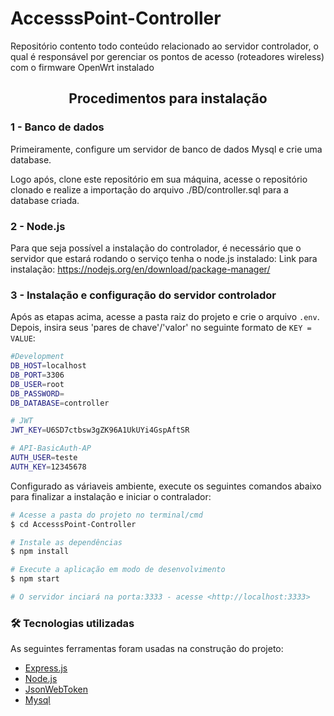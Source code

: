 # AccesssPoint-Controller
Repositório contento todo conteúdo relacionado ao servidor controlador, o qual é responsável por gerenciar os pontos de acesso (roteadores wireless) com o firmware OpenWrt instalado

<h2 align="center">Procedimentos para instalação</h2>

<h3 align="left">1 - Banco de dados</h3>

Primeiramente, configure um servidor de banco de dados Mysql e crie uma database.

Logo após, clone este repositório em sua máquina, acesse o repositório clonado e realize a importação do arquivo ./BD/controller.sql para a database criada.

<h3 align="left">2 - Node.js</h3>

Para que seja possível a instalação do controlador, é necessário que o servidor que estará rodando o serviço tenha o node.js instalado:
Link para instalação: https://nodejs.org/en/download/package-manager/

<h3 align="left">3 - Instalação e configuração do servidor controlador</h3>

Após as etapas acima, acesse a pasta raiz do projeto e crie o arquivo `.env`. Depois, insira
seus 'pares de chave'/'valor' no seguinte formato de `KEY = VALUE`:

```sh
#Development
DB_HOST=localhost
DB_PORT=3306
DB_USER=root
DB_PASSWORD=
DB_DATABASE=controller

# JWT
JWT_KEY=U6SD7ctbsw3gZK96A1UkUYi4GspAftSR

# API-BasicAuth-AP
AUTH_USER=teste
AUTH_KEY=12345678
```
Configurado as váriaveis ambiente, execute os seguintes comandos abaixo para finalizar a instalação e iniciar o contralador: 

```bash
# Acesse a pasta do projeto no terminal/cmd
$ cd AccesssPoint-Controller

# Instale as dependências
$ npm install

# Execute a aplicação em modo de desenvolvimento
$ npm start

# O servidor inciará na porta:3333 - acesse <http://localhost:3333>
```

### 🛠 Tecnologias utilizadas

As seguintes ferramentas foram usadas na construção do projeto:

- [Express.js](https://expressjs.com/)
- [Node.js](https://nodejs.org/en/)
- [JsonWebToken](https://jwt.io/)
- [Mysql](https://www.mysql.com/)


